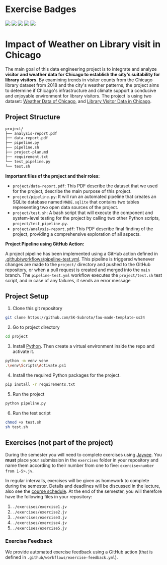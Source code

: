 # Exercise Badges

![](https://byob.yarr.is/SK-Subroto/fau-made-template-ss24/score_ex1) ![](https://byob.yarr.is/SK-Subroto/fau-made-template-ss24/score_ex2) ![](https://byob.yarr.is/SK-Subroto/fau-made-template-ss24/score_ex3) ![](https://byob.yarr.is/SK-Subroto/fau-made-template-ss24/score_ex4) ![](https://byob.yarr.is/SK-Subroto/fau-made-template-ss24/score_ex5)

# Impact of Weather on Library visit in Chicago

The main goal of this data engineering project is to integrate and analyze **visitor and weather data for Chicago to establish the city's suitability for library visitors**. By examining trends in visitor counts from the Chicago library dataset from 2018 and the city's weather patterns, the project aims to determine if Chicago's infrastructure and climate support a conducive and enjoyable environment for library visitors.
The project is using two dataset: [Weather Data of Chicago](https://bulk.meteostat.net/v2/hourly/72534.csv.gz), and [Library Visitor Data in Chicago](https://data.cityofchicago.org/api/views/i7zz-iiza/rows.csv).

## Project Structure

```bash
project/             
├── analysis-report.pdf             
├── data-report.pdf               
├── pipeline.py                    
├── pipeline.sh                    
├── project-plan.md          
├── requirement.txt                
└── test_pipeline.py             
└── test.sh             
```

**Important files of the project and their roles:**

- `project/data-report.pdf`: This PDF describe the dataset that we used for the project, describe the main purpose of this project.
- `project/pipeline.py`: It will run an automated pipeline that creates an SQLite database named `MADE.sqlite` that contains two tables representing two open data sources of the project.
- `project/test.sh`: A bash script that will execute the component and system-level testing for the project by calling two other Python scripts, `project/test_pipeline.py`.
- `project/analysis-report.pdf`: This PDF describe final finding of the project, providing a comprehensive exploration of all aspects.

**Project Pipeline using GitHub Action:** <br>

A project pipeline has been implemented using a GitHub action defined in [.github/workflows/pipeline-test.yml](.github/workflows/pipeline-test.yml). This pipeline is triggered whenever changes are made to the `project/` directory and pushed to the GitHub repository, or when a pull request is created and merged into the `main` branch. The `pipeline-test.yml` workflow executes the `project/test.sh` test script, and in case of any failures, it sends an error message

## Project Setup

1. Clone this git repository
```bash
git clone https://github.com/SK-Subroto/fau-made-template-ss24
```
2. Go to project directory
```bash
cd project
```
3. Install [Python](https://www.python.org/). Then create a virtual environment inside the repo and activate it.
```bash
python -m venv venv
.\venv\Scripts\Activate.ps1 
```
4. Install the required Python packages for the project.
```bash
pip install -r requirements.txt
```
5. Run the project
```bash
python pipeline.py
```
6. Run the test script
```bash
chmod +x test.sh
sh test.sh
```

## Exercises (not part of the project)
During the semester you will need to complete exercises using [Jayvee](https://github.com/jvalue/jayvee). You **must** place your submission in the `exercises` folder in your repository and name them according to their number from one to five: `exercise<number from 1-5>.jv`.

In regular intervalls, exercises will be given as homework to complete during the semester. Details and deadlines will be discussed in the lecture, also see the [course schedule](https://made.uni1.de/). At the end of the semester, you will therefore have the following files in your repository:

1. `./exercises/exercise1.jv`
2. `./exercises/exercise2.jv`
3. `./exercises/exercise3.jv`
4. `./exercises/exercise4.jv`
5. `./exercises/exercise5.jv`

### Exercise Feedback
We provide automated exercise feedback using a GitHub action (that is defined in `.github/workflows/exercise-feedback.yml`).
